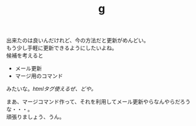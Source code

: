 ﻿---
title: g
pubtime: 2012-12-06T16:28:00+09:00
tags: [テスト記事]
---

出来たのは良いんだけれど、今の方法だと更新がめんどい。  
もう少し手軽に更新できるようにしたいよね。  
候補を考えると

- メール更新
- マージ用のコマンド

みたいな。*htmlタグ使えるぜ、どや。*

まあ、マージコマンド作って、それを利用してメール更新やらなんやらだろうな・・・。  
頑張りましょう、うん。
